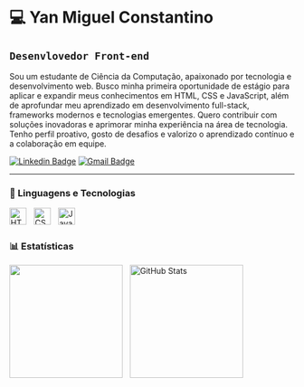 # 💻 Yan Miguel Constantino
## `Desenvlovedor Front-end` ##

Sou um estudante de Ciência da Computação, apaixonado por tecnologia e desenvolvimento web. Busco minha primeira oportunidade de estágio para aplicar e expandir meus conhecimentos em HTML, CSS e JavaScript, além de aprofundar meu aprendizado em desenvolvimento full-stack, frameworks modernos e tecnologias emergentes. Quero contribuir com soluções inovadoras e aprimorar minha experiência na área de tecnologia. Tenho perfil proativo, gosto de desafios e valorizo o aprendizado contínuo e a colaboração em equipe.

[![Linkedin Badge](https://img.shields.io/badge/-LinkedIn-986DFF?style=flat-square&logo=Linkedin&logoColor=fff&link=https://www.linkedin.com/in/iuricode/)](https://www.linkedin.com/in/yan-miguel-90180a342/) 
[![Gmail Badge](https://img.shields.io/badge/-yancnstntn@gmail.com-986DFF?style=flat-square&logo=Gmail&logoColor=fff&link=mailto:yancnstntn@gmail.com)](mailto:yancnstntn@gmail.com)

---

### 🤖 Linguagens e Tecnologias

<img 
    align="left" 
    alt="HTML"
    title="HTML" 
    width="30px" 
    style="padding-right: 10px;" 
    src="https://cdn.jsdelivr.net/gh/devicons/devicon@latest/icons/html5/html5-original.svg" 
/>
<img 
    align="left" 
    alt="CSS" 
    title="CSS"
    width="30px" 
    style="padding-right: 10px;" 
    src="https://cdn.jsdelivr.net/gh/devicons/devicon@latest/icons/css3/css3-original.svg" 
/>
<img 
    align="left" 
    alt="JavaScript" 
    title="JavaScript"
    width="30px" 
    style="padding-right: 10px;" 
    src="https://cdn.jsdelivr.net/gh/devicons/devicon@latest/icons/javascript/javascript-original.svg" 
/>

<br/>
<br/>

### 📊 Estatísticas

<img 
    align="left"
    height="200px" 
    style="padding-right: 10px;" 
    src="https://github-readme-stats.vercel.app/api?username=Yconstantino&show_icons=true&theme=tokyonight&include_all_commits=true&locale=pt-br" 
/>


<img 
      align="left" 
      alt="GitHub Stats" 
      height="200px" 
      src="https://github-readme-stats.vercel.app/api/top-langs/?username=Yconstantino&theme=tokyonight&layout=compact&custom_title=Tecnologias&langs_count=9" 
  />

</p>

